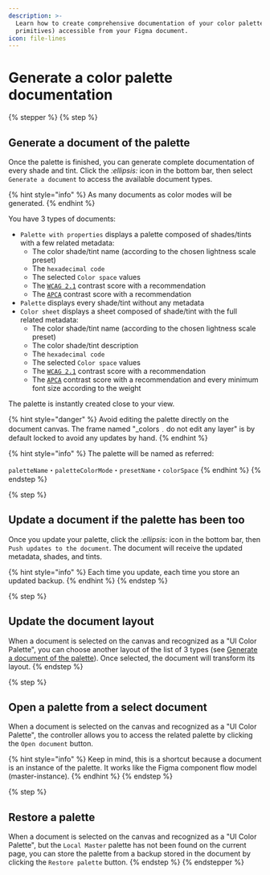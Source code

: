 ```yaml
---
description: >-
  Learn how to create comprehensive documentation of your color palette (or
  primitives) accessible from your Figma document.
icon: file-lines
---
```


# Generate a color palette documentation

{% stepper %}
{% step %}
## Generate a document of the palette

Once the palette is finished, you can generate complete documentation of every shade and tint. Click the <i class="fa-ellipsis">:ellipsis:</i> icon in the bottom bar, then select `Generate a document` to access the available document types.

{% hint style="info" %}
As many documents as color modes will be generated.
{% endhint %}

You have 3 types of documents:

* `Palette with properties` displays a palette composed of shades/tints with a few related metadata:
  * The color shade/tint name (according to the chosen lightness scale preset)
  * The `hexadecimal code`
  * The selected `Color space` values
  * The [`WCAG 2.1`](../glossary.md#wcag-2.1) contrast score with a recommendation
  * The [`APCA`](../glossary.md#apca) contrast score with a recommendation
* `Palette` displays every shade/tint without any metadata
* `Color sheet` displays a sheet composed of shade/tint with the full related metadata:
  * The color shade/tint name (according to the chosen lightness scale preset)
  * The color shade/tint description
  * The `hexadecimal code`
  * The selected `Color space` values
  * The [`WCAG 2.1`](../glossary.md#wcag-2.1) contrast score with a recommendation
  * The [`APCA`](../glossary.md#apca) contrast score with a recommendation and every minimum font size according to the weight

The palette is instantly created close to your view.

{% hint style="danger" %}
Avoid editing the palette directly on the document canvas. The frame named "\_colors﹒do not edit any layer" is by default locked to avoid any updates by hand.
{% endhint %}

{% hint style="info" %}
The palette will be named as referred:

`paletteName`・`paletteColorMode`・`presetName`・`colorSpace`
{% endhint %}
{% endstep %}

{% step %}
## Update a document if the palette has been too

Once you update your palette, click the <i class="fa-ellipsis">:ellipsis:</i> icon in the bottom bar, then `Push updates to the document`. The document will receive the updated metadata, shades, and tints.

{% hint style="info" %}
Each time you update, each time you store an updated backup.
{% endhint %}
{% endstep %}

{% step %}
## Update the document layout

When a document is selected on the canvas and recognized as a "UI Color Palette", you can choose another layout of the list of 3 types (see [Generate a document of the palette](generate-a-color-palette-documentation.md#generate-a-document-of-the-palette)). Once selected, the document will transform its layout.&#x20;
{% endstep %}

{% step %}
## Open a palette from a select document

When a document is selected on the canvas and recognized as a "UI Color Palette", the controller allows you to access the related palette by clicking the `Open document` button.

{% hint style="info" %}
Keep in mind, this is a shortcut because a document is an instance of the palette. It works like the Figma component flow model (master-instance).
{% endhint %}
{% endstep %}

{% step %}
## Restore a palette

When a document is selected on the canvas and recognized as a "UI Color Palette", but the `Local Master` palette has not been found on the current page, you can store the palette from a backup stored in the document by clicking the `Restore palette` button.
{% endstep %}
{% endstepper %}
